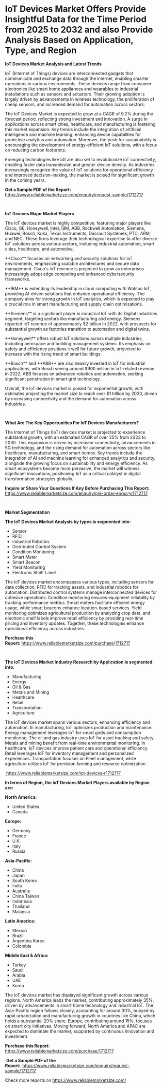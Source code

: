 <p><h1>IoT Devices Market Offers Provide Insightful Data for the Time Period from 2025 to 2032 and also Provide Analysis Based on Application, Type, and Region</h1></p><p><strong>IoT Devices Market Analysis and Latest Trends</strong></p>
<p><p>IoT (Internet of Things) devices are interconnected gadgets that communicate and exchange data through the internet, enabling smarter operations in various environments. These devices range from consumer electronics like smart home appliances and wearables to industrial installations such as sensors and actuators. Their growing adoption is largely driven by advancements in wireless technology, the proliferation of cheap sensors, and increased demand for automation across sectors.</p><p>The IoT Devices Market is expected to grow at a CAGR of 9.2% during the forecast period, reflecting strong investment and innovation. A surge in applications across smart cities, healthcare, and manufacturing is fostering this market expansion. Key trends include the integration of artificial intelligence and machine learning, enhancing device capabilities for predictive analytics and automation. Moreover, the push for sustainability is encouraging the development of energy-efficient IoT solutions, with a focus on reducing carbon footprints.</p><p>Emerging technologies like 5G are also set to revolutionize IoT connectivity, enabling faster data transmission and greater device density. As industries increasingly recognize the value of IoT solutions for operational efficiency and improved decision-making, the market is poised for significant growth in the coming years.</p></p>
<p><strong>Get a Sample PDF of the Report:&nbsp;</strong> <a href="https://www.reliablemarketsize.com/enquiry/request-sample/1712717?utm_campaign=3092&utm_medium=2&utm_source=Github&utm_content=ia&utm_term=06042025&utm_id=iot-devices">https://www.reliablemarketsize.com/enquiry/request-sample/1712717</a></p>
<p>&nbsp;</p>
<p><strong>IoT Devices Major Market Players</strong></p>
<p><p>The IoT devices market is highly competitive, featuring major players like Cisco, GE, Honeywell, Intel, IBM, ABB, Rockwell Automation, Siemens, Huawei, Bosch, Kuka, Texas Instruments, Dassault Systèmes, PTC, ARM, and NEC. These firms leverage their technological expertise to offer diverse IoT solutions across various sectors, including industrial automation, smart cities, healthcare, and automotive.</p><p>**Cisco** focuses on networking and security solutions for IoT environments, emphasizing scalable architectures and secure data management. Cisco's IoT revenue is projected to grow as enterprises increasingly adopt edge computing and enhanced cybersecurity frameworks.</p><p>**IBM** is extending its leadership in cloud computing with Watson IoT, providing AI-driven solutions that enhance operational efficiency. The company aims for strong growth in IoT analytics, which is expected to play a crucial role in smart manufacturing and supply chain optimizations.</p><p>**Siemens** is a significant player in industrial IoT with its Digital Industries segment, targeting sectors like manufacturing and energy. Siemens reported IoT revenue of approximately $2 billion in 2022, with prospects for substantial growth as factories transition to automation and digital twins.</p><p>**Honeywell** offers robust IoT solutions across multiple industries, including aerospace and building management systems. Its emphasis on safety and efficiency positions it well for future growth, projected to increase with the rising trend of smart buildings.</p><p>**Bosch** and **ABB** are also heavily invested in IoT for industrial applications, with Bosch seeing around $900 million in IoT-related revenue in 2022. ABB focuses on advanced robotics and automation, seeking significant penetration in smart grid technology.</p><p>Overall, the IoT devices market is poised for exponential growth, with estimates projecting the market size to reach over $1 trillion by 2030, driven by increasing connectivity and the demand for automation across industries.</p></p>
<p>&nbsp;</p>
<p><strong>What Are The Key Opportunities For IoT Devices Manufacturers?</strong></p>
<p><p>The Internet of Things (IoT) devices market is projected to experience substantial growth, with an estimated CAGR of over 25% from 2023 to 2030. This expansion is driven by increased connectivity, advancements in 5G technology, and the rising demand for automation across sectors like healthcare, manufacturing, and smart homes. Key trends include the integration of AI and machine learning for enhanced analytics and security, alongside the growing focus on sustainability and energy efficiency. As smart ecosystems become more pervasive, the market will witness significant innovations, positioning IoT as a critical catalyst in digital transformation strategies globally.</p></p>
<p><strong>Inquire or Share Your Questions If Any Before Purchasing This Report:</strong> <a href="https://www.reliablemarketsize.com/enquiry/pre-order-enquiry/1712717?utm_campaign=3092&utm_medium=2&utm_source=Github&utm_content=ia&utm_term=06042025&utm_id=iot-devices">https://www.reliablemarketsize.com/enquiry/pre-order-enquiry/1712717</a></p>
<p>&nbsp;</p>
<p><strong>Market Segmentation</strong></p>
<p><strong>The IoT Devices Market Analysis by types is segmented into:</strong></p>
<p><ul><li>Sensor</li><li>RFID</li><li>Industrial Robotics</li><li>Distributed Control System</li><li>Condition Monitoring</li><li>Smart Meter</li><li>Smart Beacon</li><li>Yield Monitoring</li><li>Electronic Shelf Label</li></ul></p>
<p><p>The IoT devices market encompasses various types, including sensors for data collection, RFID for tracking assets, and industrial robotics for automation. Distributed control systems manage interconnected devices for cohesive operations. Condition monitoring ensures equipment reliability by tracking performance metrics. Smart meters facilitate efficient energy usage, while smart beacons enhance location-based services. Yield monitoring optimizes agricultural production by analyzing crop data, and electronic shelf labels improve retail efficiency by providing real-time pricing and inventory updates. Together, these technologies enhance operational efficiency across industries.</p></p>
<p><strong>Purchase this Report:&nbsp;</strong><a href="https://www.reliablemarketsize.com/purchase/1712717?utm_campaign=3092&utm_medium=2&utm_source=Github&utm_content=ia&utm_term=06042025&utm_id=iot-devices">https://www.reliablemarketsize.com/purchase/1712717</a></p>
<p>&nbsp;</p>
<p><strong>The IoT Devices Market Industry Research by Application is segmented into:</strong></p>
<p><ul><li>Manufacturing</li><li>Energy</li><li>Oil & Gas</li><li>Metals and Mining</li><li>Healthcare</li><li>Retail</li><li>Transportation</li><li>Agriculture</li></ul></p>
<p><p>The IoT devices market spans various sectors, enhancing efficiency and automation. In manufacturing, IoT optimizes production and maintenance. Energy management leverages IoT for smart grids and consumption monitoring. The oil and gas industry uses IoT for asset tracking and safety. Metals and mining benefit from real-time environmental monitoring. In healthcare, IoT devices improve patient care and operational efficiency. Retail leverages IoT for inventory management and personalized experiences. Transportation focuses on Fleet management, while agriculture utilizes IoT for precision farming and resource optimization.</p></p>
<p><a href="https://www.reliablemarketsize.com/iot-devices-r1712717?utm_campaign=3092&utm_medium=2&utm_source=Github&utm_content=ia&utm_term=06042025&utm_id=iot-devices">&nbsp;https://www.reliablemarketsize.com/iot-devices-r1712717</a></p>
<p><strong>In terms of Region, the IoT Devices Market Players available by Region are:</strong></p>
<p>
    <p> <strong> North America: </strong>
        <ul>
            <li>United States</li>
            <li>Canada</li>
        </ul>
        </p> 
    <p> <strong> Europe: </strong>
        <ul>
            <li>Germany</li>
            <li>France</li>
            <li>U.K.</li>
            <li>Italy</li>
            <li>Russia</li>
        </ul>
        </p> 
    <p> <strong> Asia-Pacific: </strong>
        <ul>
            <li>China</li>
            <li>Japan</li>
            <li>South Korea</li>
            <li>India</li>
            <li>Australia</li>
            <li>China Taiwan</li>
            <li>Indonesia</li>
            <li>Thailand</li>
            <li>Malaysia</li>
        </ul>
        </p> 
    <p> <strong> Latin America: </strong>
        <ul>
            <li>Mexico</li>
            <li>Brazil</li>
            <li>Argentina Korea</li>
            <li>Colombia</li>
        </ul>
        </p> 
    <p> <strong> Middle East & Africa: </strong>
        <ul>
            <li>Turkey</li>
            <li>Saudi</li>
            <li>Arabia</li>
            <li>UAE</li>
            <li>Korea</li>
        </ul>
    </p>
    </p>
<p><p>The IoT devices market has displayed significant growth across various regions. North America leads the market, contributing approximately 35%, driven by advancements in smart home technology and industrial IoT. The Asia-Pacific region follows closely, accounting for around 30%, buoyed by rapid urbanization and manufacturing growth in countries like China, which holds a substantial 20% share. Europe, contributing around 15%, focuses on smart city initiatives. Moving forward, North America and APAC are expected to dominate the market, supported by continuous innovation and investment.</p></p>
<p><strong>Purchase this Report: </strong><a href="https://www.reliablemarketsize.com/purchase/1712717?utm_campaign=3092&utm_medium=2&utm_source=Github&utm_content=ia&utm_term=06042025&utm_id=iot-devices">https://www.reliablemarketsize.com/purchase/1712717</a></p>
<p>&nbsp;<strong>Get a Sample PDF of the Report:&nbsp;&nbsp;</strong><a href="https://www.reliablemarketsize.com/enquiry/request-sample/1712717?utm_campaign=3092&utm_medium=2&utm_source=Github&utm_content=ia&utm_term=06042025&utm_id=iot-devices">https://www.reliablemarketsize.com/enquiry/request-sample/1712717</a></p>
<p><strong></strong></p>
<p>Check more reports on <a href="https://www.reliablemarketsize.com/?utm_campaign=3092&utm_medium=2&utm_source=Github&utm_content=ia&utm_term=06042025&utm_id=iot-devices">https://www.reliablemarketsize.com/</a></p>